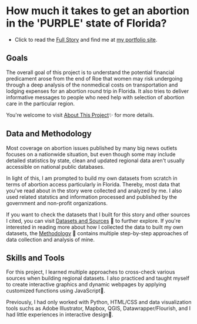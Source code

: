 # How much it takes to get an abortion in the 'PURPLE' state of Florida?

- Click to read the [Full Story](https://luyi-eve.github.io/fl-abortion-costs/) and find me at [my portfolio site](https://luyi-eve.github.io).

## Goals

The overall goal of this project is to understand the potential financial predicament arose from the end of Roe that women may risk undergoing through a deep analysis of the nonmedical costs on transportation and lodging expenses for an abortion round trip in Florida. It also tries to deliver informative messages to people who need help with selection of abortion care in the particular region. 

You're welcome to visit [About This Project](https://luyi-eve.github.io/fl-abortion-costs/about-and-sources)✨ for more details.

## Data and Methodology

Most coverage on abortion issues published by many big news outlets focuses on a nationwide situation, but even though some may include detailed statistics by state, clean and updated regional data aren't usually accessible on national public databases. 

In light of this, I am prompted to build my own datasets from scratch in terms of abortion access particularly in Florida. Thereby, most data that you've read about in the story were collected and analyzed by me. I also used related statstics and information processed and published by the government and non-profit organizations. 

If you want to check the datasets that I built for this story and other sources I cited, you can visit [Datasets and Sources](https://luyi-eve.github.io/fl-abortion-costs/about-and-sources#datasets-and-sources) 🔭 to further explore. If you're interested in reading more about how I collected the data to built my own datasets, the [Methodology](https://luyi-eve.github.io/fl-abortion-costs/#methodology) 🧮 contains multiple step-by-step approaches of data collection and analysis of mine.

## Skills and Tools

For this project, I learned multiple approaches to cross-check various sources when building regional datasets. I also practiced and taught myself to create interactive graphics and dynamic webpages by applying customized functions using JavaScript🤖. 

Previously, I had only worked with Python, HTML/CSS and data visualization tools suchs as Adobe Illustrator, Mapbox, QGIS, Datawrapper/Flourish, and I had little experiences in interactive design🤠.
